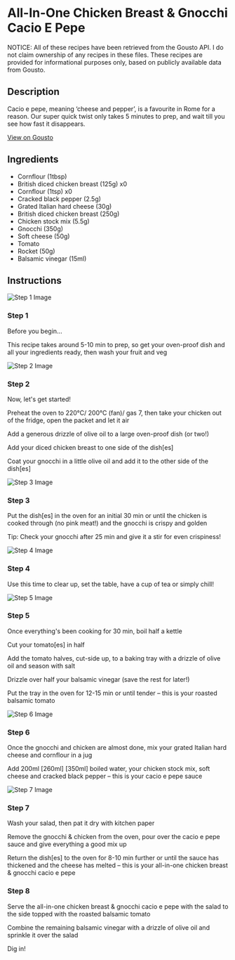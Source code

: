 # All-In-One Chicken Breast & Gnocchi Cacio E Pepe

NOTICE: All of these recipes have been retrieved from the Gousto API. I do not claim ownership of any recipes in these files. These recipes are provided for informational purposes only, based on publicly available data from Gousto.

## Description

Cacio e pepe, meaning ‘cheese and pepper’, is a favourite in Rome for a reason. Our super quick twist only takes 5 minutes to prep, and wait till you see how fast it disappears. 

[View on Gousto](https://www.gousto.co.uk/recipes/cookbook/all-in-one-chicken-breast-gnocchi-cacio-e-pepe)

## Ingredients

- Cornflour (1tbsp)
- British diced chicken breast (125g) x0
- Cornflour (1tsp) x0
- Cracked black pepper (2.5g)
- Grated Italian hard cheese (30g)
- British diced chicken breast (250g)
- Chicken stock mix (5.5g)
- Gnocchi (350g)
- Soft cheese (50g)
- Tomato
- Rocket (50g)
- Balsamic vinegar (15ml)

## Instructions

![Step 1 Image](https://production-media.gousto.co.uk/cms/recipe-step-image/Admin-10mm-Step-1-1732718720252-x200.jpg)

### Step 1

Before you begin...

This recipe takes around 5-10 min to prep, so get your oven-proof dish and all your ingredients ready, then wash your fruit and veg

![Step 2 Image](https://production-media.gousto.co.uk/cms/recipe-step-image/step-2-1710936001787-x200.jpg)

### Step 2

Now, let's get started!

Preheat the oven to 220°C/ 200°C (fan)/ gas 7, then take your chicken out of the fridge, open the packet and let it air

Add a generous drizzle of olive oil to a large oven-proof dish (or two!)

Add your diced chicken breast to one side of the dish[es]

Coat your gnocchi in a little olive oil and add it to the other side of the dish[es]

![Step 3 Image](https://production-media.gousto.co.uk/cms/recipe-step-image/step-3-1710936006844-x200.jpg)

### Step 3

Put the dish[es] in the oven for an initial 30 min or until the chicken is cooked through (no pink meat!) and the gnocchi is crispy and golden

Tip: Check your gnocchi after 25 min and give it a stir for even crispiness!

![Step 4 Image](https://production-media.gousto.co.uk/cms/recipe-step-image/step-4-1710936011598-x200.jpg)

### Step 4

Use this time to clear up, set the table, have a cup of tea or simply chill!

![Step 5 Image](https://production-media.gousto.co.uk/cms/recipe-step-image/step-5-1710936019621-x200.jpg)

### Step 5

Once everything's been cooking for 30 min, boil half a kettle

Cut your tomato[es] in half

Add the tomato halves, cut-side up, to a baking tray with a drizzle of olive oil and season with salt

Drizzle over half your balsamic vinegar (save the rest for later!)

Put the tray in the oven for 12-15 min or until tender – this is your roasted balsamic tomato

![Step 6 Image](https://production-media.gousto.co.uk/cms/recipe-step-image/step-6-1710936023283-x200.jpg)

### Step 6

Once the gnocchi and chicken are almost done, mix your grated Italian hard cheese and cornflour in a jug

Add 200ml <span class="text-purple">[260ml]</span> <span class="text-danger">[350ml]</span> boiled water, your chicken stock mix, soft cheese and cracked black pepper – this is your cacio e pepe sauce

![Step 7 Image](https://production-media.gousto.co.uk/cms/recipe-step-image/step-7-1710936027216-x200.jpg)

### Step 7

Wash your salad, then pat it dry with kitchen paper

Remove the gnocchi & chicken from the oven, pour over the cacio e pepe sauce and give everything a good mix up

Return the dish[es] to the oven for 8-10 min further or until the sauce has thickened and the cheese has melted – this is your all-in-one chicken breast & gnocchi cacio e pepe

### Step 8

Serve the all-in-one chicken breast & gnocchi cacio e pepe with the salad to the side topped with the roasted balsamic tomato

Combine the remaining balsamic vinegar with a drizzle of olive oil and sprinkle it over the salad

Dig in!

